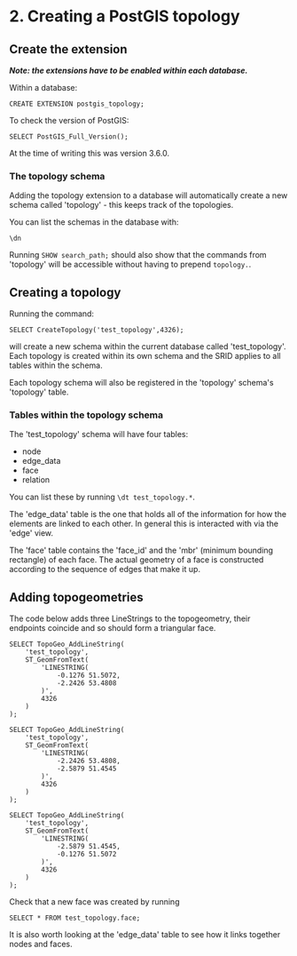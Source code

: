 # 2. Creating a PostGIS topology

## Create the extension

***Note: the extensions have to be enabled within each database.***

Within a database:

`CREATE EXTENSION postgis_topology;`

To check the version of PostGIS:

`SELECT PostGIS_Full_Version();`

At the time of writing this was version 3.6.0.

### The topology schema

Adding the topology extension to a database will automatically create a new schema called 'topology' - this keeps track of the topologies.

You can list the schemas in the database with:

`\dn`

Running `SHOW search_path;` should also show that the commands from 'topology' will be accessible without having to prepend `topology.`.

## Creating a topology

Running the command:

`SELECT CreateTopology('test_topology',4326);`

will create a new schema within the current database called 'test_topology'. Each topology is created within its own schema and the SRID applies to all tables within the schema.

Each topology schema will also be registered in the 'topology' schema's 'topology' table.

### Tables within the topology schema

The 'test_topology' schema will have four tables:

- node
- edge_data
- face
- relation

You can list these by running `\dt test_topology.*`.

The 'edge_data' table is the one that holds all of the information for how the elements are linked to each other. In general this is interacted with via the 'edge' view.

The 'face' table contains the 'face_id' and the 'mbr' (minimum bounding rectangle) of each face. The actual geometry of a face is constructed according to the sequence of edges that make it up.

## Adding topogeometries

The code below adds three LineStrings to the topogeometry, their endpoints coincide and so should form a triangular face.

```
SELECT TopoGeo_AddLineString(
    'test_topology',
    ST_GeomFromText(
        'LINESTRING(
            -0.1276 51.5072,
            -2.2426 53.4808
        )',
        4326
    )
);

SELECT TopoGeo_AddLineString(
    'test_topology',
    ST_GeomFromText(
        'LINESTRING(
            -2.2426 53.4808,
            -2.5879 51.4545
        )',
        4326
    )
);

SELECT TopoGeo_AddLineString(
    'test_topology',
    ST_GeomFromText(
        'LINESTRING(
            -2.5879 51.4545,
            -0.1276 51.5072
        )',
        4326
    )
);
```

Check that a new face was created by running

`SELECT * FROM test_topology.face;`

It is also worth looking at the 'edge_data' table to see how it links together nodes and faces.